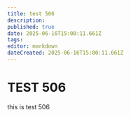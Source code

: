 ```yaml
---
title: test 506
description: 
published: true
date: 2025-06-16T15:00:11.661Z
tags: 
editor: markdown
dateCreated: 2025-06-16T15:00:11.661Z
---
```


# TEST 506
this is test 506
